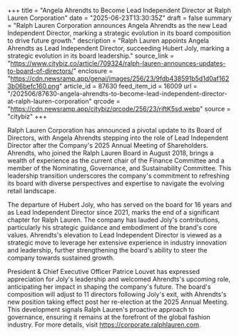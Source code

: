 +++
title = "Angela Ahrendts to Become Lead Independent Director at Ralph Lauren Corporation"
date = "2025-06-23T13:30:35Z"
draft = false
summary = "Ralph Lauren Corporation announces Angela Ahrendts as the new Lead Independent Director, marking a strategic evolution in its board composition to drive future growth."
description = "Ralph Lauren appoints Angela Ahrendts as Lead Independent Director, succeeding Hubert Joly, marking a strategic evolution in its board leadership."
source_link = "https://www.citybiz.co/article/709324/ralph-lauren-announces-updates-to-board-of-directors/"
enclosure = "https://cdn.newsramp.app/genai/images/256/23/9fdb438591b5d1d0af1623b06befc160.png"
article_id = 87630
feed_item_id = 16009
url = "/202506/87630-angela-ahrendts-to-become-lead-independent-director-at-ralph-lauren-corporation"
qrcode = "https://cdn.newsramp.app/citybiz/qrcode/256/23/riftK5sd.webp"
source = "citybiz"
+++

<p>Ralph Lauren Corporation has announced a pivotal update to its Board of Directors, with Angela Ahrendts stepping into the role of Lead Independent Director after the Company's 2025 Annual Meeting of Shareholders. Ahrendts, who joined the Ralph Lauren Board in August 2018, brings a wealth of experience as the current chair of the Finance Committee and a member of the Nominating, Governance, and Sustainability Committee. This leadership transition underscores the company's commitment to refreshing its board with diverse perspectives and expertise to navigate the evolving retail landscape.</p><p>The departure of Hubert Joly, who has served on the board for 16 years and as Lead Independent Director since 2021, marks the end of a significant chapter for Ralph Lauren. The company has lauded Joly's contributions, particularly his strategic guidance and embodiment of the brand's core values. Ahrendts's elevation to Lead Independent Director is viewed as a strategic move to leverage her extensive experience in industry innovation and leadership, further strengthening the board's ability to steer the company towards sustained growth.</p><p>President & Chief Executive Officer Patrice Louvet has expressed appreciation for Joly's leadership and welcomed Ahrendts's upcoming role, anticipating her impact in shaping the company's future. The board's composition will adjust to 11 directors following Joly's exit, with Ahrendts's new position taking effect post her re-election at the 2025 Annual Meeting. This development signals Ralph Lauren's proactive approach to governance, ensuring it remains at the forefront of the global fashion industry. For more details, visit <a href='https://corporate.ralphlauren.com' rel='nofollow' target='_blank'>https://corporate.ralphlauren.com</a>.</p>